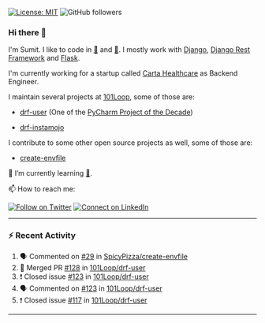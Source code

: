 [![License: MIT](https://img.shields.io/badge/License-MIT-yellow.svg)](https://opensource.org/licenses/MIT)
![GitHub followers](https://img.shields.io/github/followers/sumit4613?style=social)

### Hi there 👋

I'm Sumit. I like to code in [:snake:](https://python.org/) and [:rabbit:](https://golang.org). I mostly work with [Django](https://djangoproject.com), [Django Rest Framework](https://www.django-rest-framework.org/) and [Flask](https://flask.palletsprojects.com).

I'm currently working for a startup called [Carta Healthcare](https://www.carta.healthcare) as Backend Engineer.

I maintain several projects at [101Loop](https://github.com/101loop/), some of those are:

- [drf-user](https://github.com/101loop/drf-user) (One of the [PyCharm Project of the Decade](https://www.jetbrains.com/lp/pycharm-10-years/))

- [drf-instamojo ](https://github.com/101loop/drf-instamojo)

I contribute to some other open source projects as well, some of those are:

- [create-envfile](https://github.com/SpicyPizza/create-envfile)

🔭 I’m currently learning [:rabbit:](https://golang.org).

📫 How to reach me:

[![Follow on Twitter](https://img.shields.io/badge/--twitter?label=Twitter&logo=Twitter&style=social)](https://twitter.com/sumitsingh4613) [![Connect on LinkedIn](https://img.shields.io/badge/--linkedin?label=LinkedIn&logo=LinkedIn&style=social)](https://www.linkedin.com/in/sumit4613)


---

### :zap: Recent Activity

<!--START_SECTION:activity-->
1. 🗣 Commented on [#29](https://github.com/SpicyPizza/create-envfile/issues/29) in [SpicyPizza/create-envfile](https://github.com/SpicyPizza/create-envfile)
2. 🎉 Merged PR [#128](https://github.com/101Loop/drf-user/pull/128) in [101Loop/drf-user](https://github.com/101Loop/drf-user)
3. ❗️ Closed issue [#123](https://github.com/101Loop/drf-user/issues/123) in [101Loop/drf-user](https://github.com/101Loop/drf-user)
4. 🗣 Commented on [#123](https://github.com/101Loop/drf-user/issues/123) in [101Loop/drf-user](https://github.com/101Loop/drf-user)
5. ❗️ Closed issue [#117](https://github.com/101Loop/drf-user/issues/117) in [101Loop/drf-user](https://github.com/101Loop/drf-user)
<!--END_SECTION:activity-->

---
